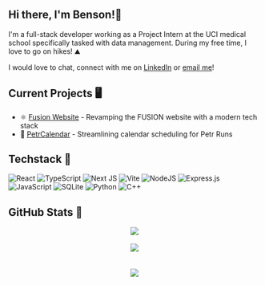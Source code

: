 ## Hi there, I'm Benson!👋

I'm a full-stack developer working as a Project Intern at the UCI medical school specifically tasked with data management. During my free time, I love to go on hikes! ⛰️

I would love to chat, connect with me on [LinkedIn](https://www.linkedin.com/in/benson-manzano/) or [email me](bensonfmanzano@gmail.com)!

## Current Projects 🖥️
- ⚛️ [Fusion Website](https://github.com/benson-fm/fusite) - Revamping the FUSION website with a modern tech stack
- 🍴 [PetrCalendar](https://github.com/benson-fm/PetrCalendar) - Streamlining calendar scheduling for Petr Runs

## Techstack 🦾
<p align="left">
  
  ![React](https://img.shields.io/badge/react-%2320232a.svg?style=for-the-badge&logo=react&logoColor=%2361DAFB)
  ![TypeScript](https://img.shields.io/badge/typescript-%23007ACC.svg?style=for-the-badge&logo=typescript&logoColor=white)
  ![Next JS](https://img.shields.io/badge/Next-black?style=for-the-badge&logo=next.js&logoColor=white)
  ![Vite](https://img.shields.io/badge/vite-%23646CFF.svg?style=for-the-badge&logo=vite&logoColor=white)
  ![NodeJS](https://img.shields.io/badge/node.js-6DA55F?style=for-the-badge&logo=node.js&logoColor=white)
  ![Express.js](https://img.shields.io/badge/express.js-%23404d59.svg?style=for-the-badge&logo=express&logoColor=%2361DAFB)
  ![JavaScript](https://img.shields.io/badge/javascript-%23323330.svg?style=for-the-badge&logo=javascript&logoColor=%23F7DF1E)
  ![SQLite](https://img.shields.io/badge/sqlite-%2307405e.svg?style=for-the-badge&logo=sqlite&logoColor=white)
  ![Python](https://img.shields.io/badge/python-3670A0?style=for-the-badge&logo=python&logoColor=ffdd54)
  ![C++](https://img.shields.io/badge/c++-%2300599C.svg?style=for-the-badge&logo=c%2B%2B&logoColor=white)
</p>

## GitHub Stats 🌟
<div align="center" >
  
  ![](https://github-readme-streak-stats.herokuapp.com/?user=benson-fm&theme=dark&hide_border=false)<br/>
  <br/>
  ![](https://github-readme-stats.vercel.app/api/top-langs/?username=benson-fm&theme=dark&hide_border=false&include_all_commits=false&count_private=false&layout=compact)
  <br />
  <br />
  <br />
  [![](https://visitcount.itsvg.in/api?id=benson-fm&icon=0&color=0)](https://visitcount.itsvg.in)
</div>
